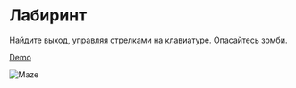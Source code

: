 # Лабиринт
Найдите выход, управляя стрелками на клавиатуре. Опасайтесь зомби.

[Demo](https://leonidfeskov.github.io/maze2/)

<img src="https://leonidfeskov.github.io/maze2/maze.png" alt="Maze" />
